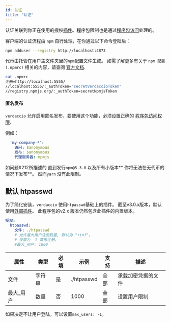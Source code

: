 ```yaml
---
id: 认证
title: "认证"
---
```

认证关联到你正在使用的授权[插件](plugins.md)。程序包限制也是通过[程序包访问](packages.md)处理的。

客户端的认证流程由 `npm` 自行处理，在你通过以下命令登陆后：

```bash
npm adduser --registry http://localhost:4873
```

代币由托管在用户主文件夹里的`npm`配置文件生成。 如需了解更多有关于 `npm 配置 (.npmrc)` 相关的内容，请查阅 [官方文档](https://docs.npmjs.com/files/npmrc).

```bash
cat .npmrc
注册=http://localhost:5555/
//localhost:5555/:_authToken="secretVerdaccioToken"
//registry.npmjs.org/:_authToken=secretNpmjsToken
```

#### 匿名发布

`verdaccio` 允许启用匿名发布，要使用这个功能，必须设置正确的 [程序包访问权限](packages.md).

例如：

```yaml
  'my-company-*':
    访问: $anonymous
    发布: $anonymous
    代理服务器: npmjs
```

如问题#212所描述的[](https://github.com/verdaccio/verdaccio/issues/212#issuecomment-308578500) 直到发行`npm@5.3.0` 以及所有小版本** 你将无法在无代币的情况下发布**。 然而`yarn` 没有此限制。

## 默认 htpasswd

为了简化安装，`verdaccio` 使用`htpasswd`基础上的插件。 截至v3.0.x版本，默认使用[外部插件](https://github.com/verdaccio/verdaccio-htpasswd)。 此程序包的v2.x 版本仍然包含此插件的内置版本。

```yaml
授权:
  htpasswd:
    文件: ./htpasswd
    # 允许最大用户注册数量, 默认为 "+inf"。
    # 设置为 -1 禁用注册。
    #最大_用户: 1000
```

| 属性    | 类型  | 必填 | 示例         | 支持 | 描述        |
| ----- | --- | -- | ---------- | -- | --------- |
| 文件    | 字符串 | 是  | ./htpasswd | 全部 | 承载加密凭据的文件 |
| 最大_用户 | 数量  | 否  | 1000       | 全部 | 设置用户限制    |

如果决定不让用户登陆，可以设置`max_users: -1`。